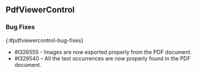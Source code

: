## PdfViewerControl

### Bug Fixes
{:#pdfviewercontrol-bug-fixes}
* \#I326555 - Images are now exported properly from the PDF document.
* \#I329540 – All the text occurrences are now properly found in the PDF document.
